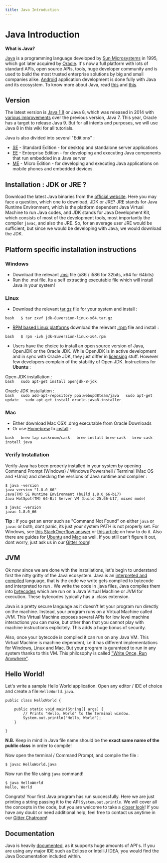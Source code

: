 ```yaml
---
title: Java Introduction
---
```

# Java Introduction

**What is Java?**

[Java](https://www.oracle.com/java/index.html) is a programming language developed by [Sun Microsystems](https://en.wikipedia.org/wiki/Sun_Microsystems) in 1995, which got later acquired by [Oracle](http://www.oracle.com/index.html). It's now a full platform with lots of standard APIs, open source APIs, tools, huge developer community and is used to build the most trusted enterprise solutions by big and small companies alike. [Android](https://www.android.com/) application development is done fully with Java and its ecosystem. To know more about Java, read [this](https://java.com/en/download/faq/whatis_java.xml) and [this](http://tutorials.jenkov.com/java/what-is-java.html).

## Version

The latest version is [Java 1.8](http://www.oracle.com/technetwork/java/javase/overview/java8-2100321.html) or Java 8, which was released in 2014 with [various improvements](http://www.oracle.com/technetwork/java/javase/8-whats-new-2157071.html) over the previous version, Java 7\. This year, Oracle has a target to release Java 9\. But for all intents and purposes, we will use Java 8 in this wiki for all tutorials.

Java is also divided into several "Editions" :

*   [SE](http://www.oracle.com/technetwork/java/javase/overview/index.html) - Standard Edition - for desktop and standalone server applications
*   [EE](http://www.oracle.com/technetwork/java/javaee/overview/index.html) - Enterprise Edition - for developing and executing Java components that run embedded in a Java server
*   [ME](http://www.oracle.com/technetwork/java/embedded/javame/overview/index.html) - Micro Edition - for developing and executing Java applications on mobile phones and embedded devices

## Installation : JDK or JRE ?

Download the latest Java binaries from the [official website](http://www.oracle.com/technetwork/java/javase/downloads/jdk8-downloads-2133151.html). Here you may face a question, which one to download, JDK or JRE? JRE stands for Java Runtime Environment, which is the platform dependent Java Virtual Machine to run Java codes, and JDK stands for Java Development Kit, which consists of most of the development tools, most importantly the compiler `javac`, and also the JRE. So, for an average user JRE would be sufficient, but since we would be developing with Java, we would download the JDK.

## Platform specific installation instructions

### Windows

*   Download the relevant [.msi](https://en.wikipedia.org/wiki/Windows_Installer) file (x86 / i586 for 32bits, x64 for 64bits)
*   Run the .msi file. Its a self extracting executable file which will install Java in your system!

### Linux

*   Download the relevant [tar.gz](http://www.cyberciti.biz/faq/linux-unix-bsd-extract-targz-file/) file for your system and install :

`bash  
$ tar zxvf jdk-8uversion-linux-x64.tar.gz`   
* [RPM based Linux platforms](https://en.wikipedia.org/wiki/List_of_Linux_distributions#RPM-based) download the relevant [.rpm](https://en.wikipedia.org/wiki/RPM_Package_Manager) file and install :

`bash  
$ rpm -ivh jdk-8uversion-linux-x64.rpm`   
* Users have the choice to install an open source version of Java, OpenJDK or the Oracle JDK. While OpenJDK is in active development and in sync with Oracle JDK, they just differ in [licensing](http://openjdk.java.net/faq/) stuff. However few developers complain of the stability of Open JDK. Instructions for **Ubuntu** :

Open JDK installation :  
`bash  
sudo apt-get install openjdk-8-jdk` 

Oracle JDK installation :  
`bash  
sudo add-apt-repository ppa:webupd8team/java  
sudo apt-get update  
sudo apt-get install oracle-java8-installer` 

### Mac

*   Either download Mac OSX .dmg executable from Oracle Downloads
*   Or use [Homebrew](http://brew.sh/) to [install](http://stackoverflow.com/a/28635465/2861269) :

`bash  
brew tap caskroom/cask  
brew install brew-cask  
brew cask install java` 

### Verify Installation

Verify Java has been properly installed in your system by opening Command Prompt (Windows) / Windows Powershell / Terminal (Mac OS and *Unix) and checking the versions of Java runtime and compiler :

    $ java -version
    java version "1.8.0_66"
    Java(TM) SE Runtime Environment (build 1.8.0_66-b17)
    Java HotSpot(TM) 64-Bit Server VM (build 25.66-b17, mixed mode)

    $ javac -version
    javac 1.8.0_66

**Tip** : If you get an error such as "Command Not Found" on either `java` or `javac` or both, dont panic, its just your system PATH is not properly set. For Windows, see [this StackOverflow answer](http://stackoverflow.com/questions/15796855/java-is-not-recognized-as-an-internal-or-external-command) or [this article](http://javaandme.com/) on how to do it. Also there are guides for [Ubuntu](http://stackoverflow.com/questions/9612941/how-to-set-java-environment-path-in-ubuntu) and [Mac](http://www.mkyong.com/java/how-to-set-java_home-environment-variable-on-mac-os-x/) as well. If you still can't figure it out, dont worry, just ask us in our [Gitter room](https://gitter.im/FreeCodeCamp/java)!

## JVM

Ok now since we are done with the installations, let's begin to understand first the nitty gritty of the Java ecosystem. Java is an [interpreted and compiled](http://stackoverflow.com/questions/1326071/is-java-a-compiled-or-an-interpreted-programming-language) language, that is the code we write gets compiled to bytecode and interpreted to run . We write the code in .java files, Java compiles them into [bytecodes](https://en.wikipedia.org/wiki/Java_bytecode) which are run on a Java Virtual Machine or JVM for execution. These bytecodes typically has a .class extension.

Java is a pretty secure language as it doesn't let your program run directly on the machine. Instead, your program runs on a Virtual Machine called JVM. This Virtual Machine exposes several APIs for low level machine interactions you can make, but other than that you cannot play with machine instructions explicitely. This adds a huge bonus of security.

Also, once your bytecode is compiled it can run on any Java VM. This Virtual Machine is machine dependent, i.e it has different implementations for Windows, Linux and Mac. But your program is guranteed to run in any system thanks to this VM. This philosophy is called ["Write Once, Run Anywhere"](https://en.wikipedia.org/wiki/Write_once,_run_anywhere).

## Hello World!

Let's write a sample Hello World application. Open any editor / IDE of choice and create a file `HelloWorld.java`.

    public class HelloWorld {

        public static void main(String[] args) {
            // Prints "Hello, World" to the terminal window.
            System.out.println("Hello, World");
        }

    }

**N.B.** Keep in mind in Java file name should be the **exact same name of the public class** in order to compile!

Now open the terminal / Command Prompt, and compile the file :

    $ javac HelloWorld.java

Now run the file using `java` command!

    $ java HelloWorld
    Hello, World

Congrats! Your first Java program has run successfully. Here we are just printing a string passing it to the API `System.out.println`. We will cover all the concepts in the code, but you are welcome to take a [closer look](https://docs.oracle.com/javase/tutorial/getStarted/application/)! If you have any doubt or need additional help, feel free to contact us anytime in our [Gitter Chatroom](https://gitter.im/FreeCodeCamp/java)!

## Documentation

Java is heavily [documented](https://docs.oracle.com/javase/8/docs/), as it supports huge amounts of API's. If you are using any major IDE such as Eclipse or IntelliJ IDEA, you would find the Java Documentation included within.